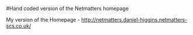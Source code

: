 #Hand coded version of the Netmatters homepage 

My version of the Homepage - http://netmatters.daniel-higgins.netmatters-scs.co.uk/ 
